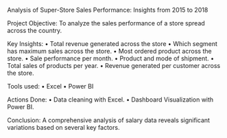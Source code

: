 Analysis of Super-Store Sales Performance: Insights from 2015 to 2018 

Project Objective:
To analyze the sales performance of a store spread across the country.

Key Insights:
•	Total revenue generated across the store
•	Which segment has maximum sales across the store.
•	Most ordered product across the store.
•	Sale performance per month.
•	Product and mode of shipment.
•	Total sales of products per year.
•	Revenue generated per customer across the store.

Tools used:
•	Excel
•	Power BI

Actions Done:
•	Data cleaning with Excel.
•	Dashboard Visualization with Power BI.

Conclusion:
A comprehensive analysis of salary data reveals significant variations based on several key factors.

